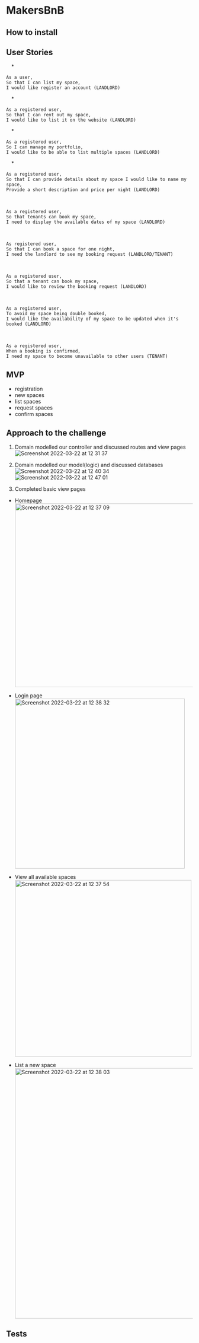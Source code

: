 # MakersBnB


## How to install


## User Stories
 *  
```
As a user, 
So that I can list my space, 
I would like register an account (LANDLORD)
```
 * 
```
As a registered user, 
So that I can rent out my space, 
I would like to list it on the website (LANDLORD)
```
 * 
```
As a registered user, 
So I can manage my portfolio, 
I would like to be able to list multiple spaces (LANDLORD)
```
 * 
```
As a registered user, 
So that I can provide details about my space I would like to name my space, 
Provide a short description and price per night (LANDLORD)
```
  
```
As a registered user, 
So that tenants can book my space, 
I need to display the available dates of my space (LANDLORD)
```
  
```
As registered user, 
So that I can book a space for one night, 
I need the landlord to see my booking request (LANDLORD/TENANT)
```
  
```
As a registered user, 
So that a tenant can book my space, 
I would like to review the booking request (LANDLORD)
```
  
```
As a registered user, 
To avoid my space being double booked, 
I would like the availability of my space to be updated when it's booked (LANDLORD)
```
  
```
As a registered user, 
When a booking is confirmed, 
I need my space to become unavailable to other users (TENANT)
```
## MVP
  - registration
  - new spaces
  - list spaces
  - request spaces
  - confirm spaces

## Approach to the challenge

1. Domain modelled our controller and discussed routes and view pages
  ![Screenshot 2022-03-22 at 12 31 37](https://user-images.githubusercontent.com/74867241/159483336-718e1ed8-30e8-4f57-9a60-a63def1b940b.png)


2. Domain modelled our model(logic) and discussed databases
  ![Screenshot 2022-03-22 at 12 40 34](https://user-images.githubusercontent.com/74867241/159484130-ad903d6d-eb36-4bd0-af4e-f54f5ba8f248.png)
  ![Screenshot 2022-03-22 at 12 47 01](https://user-images.githubusercontent.com/74867241/159485263-694667c1-40c7-4442-8c24-059f45102754.png)

3. Completed basic view pages
* Homepage
  <img width="495" alt="Screenshot 2022-03-22 at 12 37 09" src="https://user-images.githubusercontent.com/74867241/159483789-bb32eae0-a92d-48f3-8162-bd13330721f6.png">

* Login page
  <img width="458" alt="Screenshot 2022-03-22 at 12 38 32" src="https://user-images.githubusercontent.com/74867241/159483820-a8e8b3c0-b6a4-4627-bc29-bca9bc93d649.png">

* View all available spaces
  <img width="476" alt="Screenshot 2022-03-22 at 12 37 54" src="https://user-images.githubusercontent.com/74867241/159483844-a1924f8c-e816-4923-ad17-6230b99d2869.png">

* List a new space
  <img width="675" alt="Screenshot 2022-03-22 at 12 38 03" src="https://user-images.githubusercontent.com/74867241/159483854-38cf7377-1196-4c56-841a-078eb11b068e.png">



## Tests
